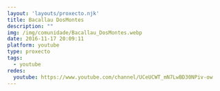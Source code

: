 ```yaml
---
layout: 'layouts/proxecto.njk'
title: Bacallau DosMontes
description: ""
img: /img/comunidade/Bacallau_DosMontes.webp
date: 2016-11-17 20:09:11
platform: youtube
type: proxecto
tags:
  - youtube
redes:
  youtube: https://www.youtube.com/channel/UCeUCWT_mN7LwBD30NPiv-ow
---
```

